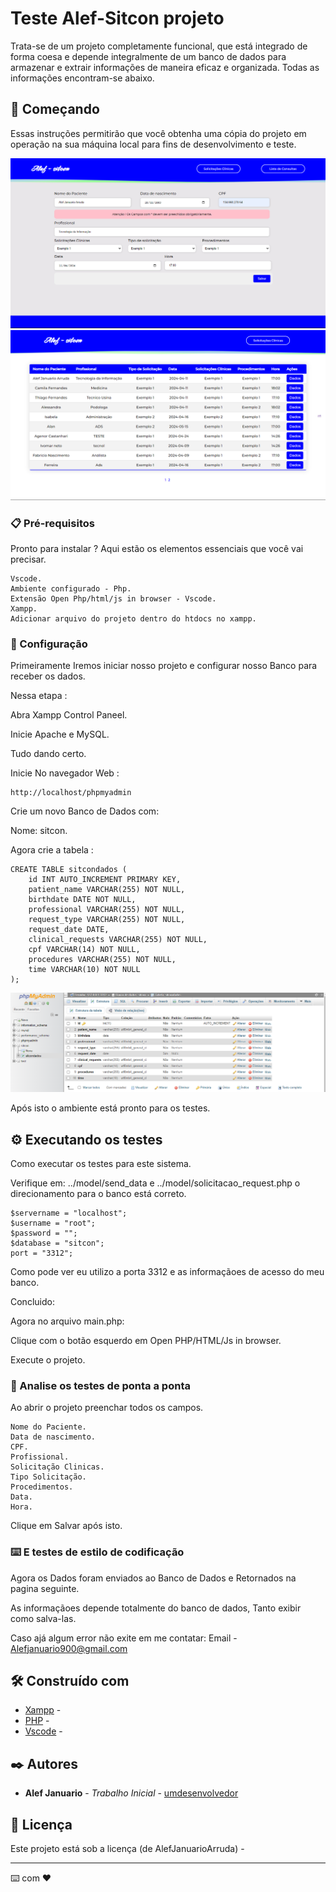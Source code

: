 # Teste Alef-Sitcon projeto

Trata-se de um projeto completamente funcional, que está integrado de forma coesa e depende integralmente de um banco de dados para armazenar e extrair informações de maneira eficaz e organizada.
Todas as informações encontram-se abaixo.

## 🚀 Começando

Essas instruções permitirão que você obtenha uma cópia do projeto em operação na sua máquina local para fins de desenvolvimento e teste.

![alt text](/projeto/assets/image.png)
![alt text](/projeto/assets/image-1.png)


### 📋 Pré-requisitos

Pronto para instalar ? Aqui estão os elementos essenciais que você vai precisar.

```
Vscode.
Ambiente configurado - Php.
Extensão Open Php/html/js in browser - Vscode.
Xampp.
Adicionar arquivo do projeto dentro do htdocs no xampp.
```

### 🔧 Configuração

Primeiramente Iremos iniciar nosso projeto e configurar nosso Banco para receber os dados.

Nessa etapa :

Abra Xampp Control Paneel.

Inicie Apache e MySQL.

Tudo dando certo.

Inicie No navegador Web : 
```
http://localhost/phpmyadmin

```

Crie um novo Banco de Dados com:

Nome: sitcon.

Agora crie a tabela : 
```
CREATE TABLE sitcondados (
    id INT AUTO_INCREMENT PRIMARY KEY,
    patient_name VARCHAR(255) NOT NULL,
    birthdate DATE NOT NULL,
    professional VARCHAR(255) NOT NULL,
    request_type VARCHAR(255) NOT NULL,
    request_date DATE,
    clinical_requests VARCHAR(255) NOT NULL,
    cpf VARCHAR(14) NOT NULL,
    procedures VARCHAR(255) NOT NULL,
    time VARCHAR(10) NOT NULL
);

```
![phpmyadmin](/projeto/assets/image-2.png)

Após isto o ambiente está pronto para os testes.

## ⚙️ Executando os testes

Como executar os testes para este sistema.

Verifique em:
../model/send_data e ../model/solicitacao_request.php o direcionamento para o banco está correto.

```
$servername = "localhost";
$username = "root";
$password = "";
$database = "sitcon";
port = "3312";
```
Como pode ver eu utilizo a porta 3312 e as informaçãoes de acesso do meu banco.

Concluido:

Agora no arquivo main.php: 

Clique com o botão esquerdo em Open PHP/HTML/Js in browser.

Execute o projeto.

### 🔩 Analise os testes de ponta a ponta

Ao abrir o projeto preenchar todos os campos.

```
Nome do Paciente.
Data de nascimento.
CPF.
Profissional.
Solicitação Clinicas.
Tipo Solicitação. 
Procedimentos.
Data.
Hora.
```
Clique em Salvar após isto.

### ⌨️ E testes de estilo de codificação

Agora os Dados foram enviados ao Banco de Dados e Retornados na pagina seguinte.

As informaçãoes depende totalmente do banco de dados, Tanto exibir como salva-las.

Caso ajá algum error não exite em me contatar: 
Email - Alefjanuario900@gmail.com


## 🛠️ Construído com


* [Xampp](https://www.apachefriends.org/pt_br/download.html) - 
* [PHP](https://www.php.net/downloads.php) - 
* [Vscode](https://code.visualstudio.com/download) - 



## ✒️ Autores


* **Alef Januario** - *Trabalho Inicial* - [umdesenvolvedor](https://www.linkedin.com/in/alef-januario-arruda/)



## 📄 Licença

Este projeto está sob a licença (de AlefJanuarioArruda) -


---
⌨️ com ❤️ 